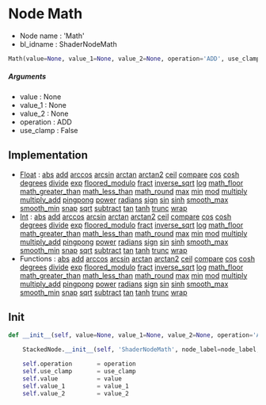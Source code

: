 # Node Math

- Node name : 'Math'
- bl_idname : ShaderNodeMath


``` python
Math(value=None, value_1=None, value_2=None, operation='ADD', use_clamp=False, node_label=None, node_color=None)
```
##### Arguments

- value : None
- value_1 : None
- value_2 : None
- operation : ADD
- use_clamp : False

## Implementation

- [Float](/docs/Float.md) : [abs](/docs/abs.md#abs) [add](/docs/add.md#add) [arccos](/docs/arccos.md#arccos) [arcsin](/docs/arcsin.md#arcsin) [arctan](/docs/arctan.md#arctan) [arctan2](/docs/arctan2.md#arctan2) [ceil](/docs/ceil.md#ceil) [compare](/docs/compare.md#compare) [cos](/docs/cos.md#cos) [cosh](/docs/cosh.md#cosh) [degrees](/docs/degrees.md#degrees) [divide](/docs/divide.md#divide) [exp](/docs/exp.md#exp) [floored_modulo](/docs/floored_modulo.md#floored_modulo) [fract](/docs/fract.md#fract) [inverse_sqrt](/docs/inverse_sqrt.md#inverse_sqrt) [log](/docs/log.md#log) [math_floor](/docs/math_floor.md#math_floor) [math_greater_than](/docs/math_greater_than.md#math_greater_than) [math_less_than](/docs/math_less_than.md#math_less_than) [math_round](/docs/math_round.md#math_round) [max](/docs/max.md#max) [min](/docs/min.md#min) [mod](/docs/mod.md#mod) [multiply](/docs/multiply.md#multiply) [multiply_add](/docs/multiply_add.md#multiply_add) [pingpong](/docs/pingpong.md#pingpong) [power](/docs/power.md#power) [radians](/docs/radians.md#radians) [sign](/docs/sign.md#sign) [sin](/docs/sin.md#sin) [sinh](/docs/sinh.md#sinh) [smooth_max](/docs/smooth_max.md#smooth_max) [smooth_min](/docs/smooth_min.md#smooth_min) [snap](/docs/snap.md#snap) [sqrt](/docs/sqrt.md#sqrt) [subtract](/docs/subtract.md#subtract) [tan](/docs/tan.md#tan) [tanh](/docs/tanh.md#tanh) [trunc](/docs/trunc.md#trunc) [wrap](/docs/wrap.md#wrap)
- [Int](/docs/Int.md) : [abs](/docs/abs.md#abs) [add](/docs/add.md#add) [arccos](/docs/arccos.md#arccos) [arcsin](/docs/arcsin.md#arcsin) [arctan](/docs/arctan.md#arctan) [arctan2](/docs/arctan2.md#arctan2) [ceil](/docs/ceil.md#ceil) [compare](/docs/compare.md#compare) [cos](/docs/cos.md#cos) [cosh](/docs/cosh.md#cosh) [degrees](/docs/degrees.md#degrees) [divide](/docs/divide.md#divide) [exp](/docs/exp.md#exp) [floored_modulo](/docs/floored_modulo.md#floored_modulo) [fract](/docs/fract.md#fract) [inverse_sqrt](/docs/inverse_sqrt.md#inverse_sqrt) [log](/docs/log.md#log) [math_floor](/docs/math_floor.md#math_floor) [math_greater_than](/docs/math_greater_than.md#math_greater_than) [math_less_than](/docs/math_less_than.md#math_less_than) [math_round](/docs/math_round.md#math_round) [max](/docs/max.md#max) [min](/docs/min.md#min) [mod](/docs/mod.md#mod) [multiply](/docs/multiply.md#multiply) [multiply_add](/docs/multiply_add.md#multiply_add) [pingpong](/docs/pingpong.md#pingpong) [power](/docs/power.md#power) [radians](/docs/radians.md#radians) [sign](/docs/sign.md#sign) [sin](/docs/sin.md#sin) [sinh](/docs/sinh.md#sinh) [smooth_max](/docs/smooth_max.md#smooth_max) [smooth_min](/docs/smooth_min.md#smooth_min) [snap](/docs/snap.md#snap) [sqrt](/docs/sqrt.md#sqrt) [subtract](/docs/subtract.md#subtract) [tan](/docs/tan.md#tan) [tanh](/docs/tanh.md#tanh) [trunc](/docs/trunc.md#trunc) [wrap](/docs/wrap.md#wrap)
- Functions : [abs](/docs/abs.md#abs) [add](/docs/add.md#add) [arccos](/docs/arccos.md#arccos) [arcsin](/docs/arcsin.md#arcsin) [arctan](/docs/arctan.md#arctan) [arctan2](/docs/arctan2.md#arctan2) [ceil](/docs/ceil.md#ceil) [compare](/docs/compare.md#compare) [cos](/docs/cos.md#cos) [cosh](/docs/cosh.md#cosh) [degrees](/docs/degrees.md#degrees) [divide](/docs/divide.md#divide) [exp](/docs/exp.md#exp) [floored_modulo](/docs/floored_modulo.md#floored_modulo) [fract](/docs/fract.md#fract) [inverse_sqrt](/docs/inverse_sqrt.md#inverse_sqrt) [log](/docs/log.md#log) [math_floor](/docs/math_floor.md#math_floor) [math_greater_than](/docs/math_greater_than.md#math_greater_than) [math_less_than](/docs/math_less_than.md#math_less_than) [math_round](/docs/math_round.md#math_round) [max](/docs/max.md#max) [min](/docs/min.md#min) [mod](/docs/mod.md#mod) [multiply](/docs/multiply.md#multiply) [multiply_add](/docs/multiply_add.md#multiply_add) [pingpong](/docs/pingpong.md#pingpong) [power](/docs/power.md#power) [radians](/docs/radians.md#radians) [sign](/docs/sign.md#sign) [sin](/docs/sin.md#sin) [sinh](/docs/sinh.md#sinh) [smooth_max](/docs/smooth_max.md#smooth_max) [smooth_min](/docs/smooth_min.md#smooth_min) [snap](/docs/snap.md#snap) [sqrt](/docs/sqrt.md#sqrt) [subtract](/docs/subtract.md#subtract) [tan](/docs/tan.md#tan) [tanh](/docs/tanh.md#tanh) [trunc](/docs/trunc.md#trunc) [wrap](/docs/wrap.md#wrap)

## Init

``` python
def __init__(self, value=None, value_1=None, value_2=None, operation='ADD', use_clamp=False, node_label=None, node_color=None):

    StackedNode.__init__(self, 'ShaderNodeMath', node_label=node_label, node_color=node_color)

    self.operation       = operation
    self.use_clamp       = use_clamp
    self.value           = value
    self.value_1         = value_1
    self.value_2         = value_2
```
